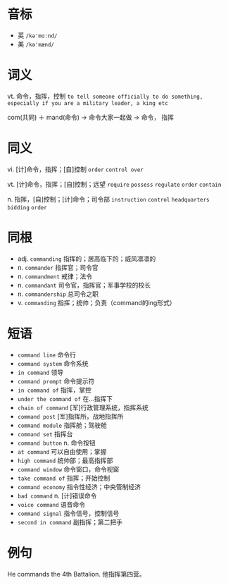 # 音标

- 英 `/kə'mɑːnd/`
- 美 `/kə'mænd/`

# 词义

vt. 命令，指挥，控制
`to tell someone officially to do something, especially if you are a military leader, a king etc`



com(共同) ＋ mand(命令) → 命令大家一起做 → 命令， 指挥

# 同义

vi. [计]命令，指挥；[自]控制
`order` `control over`

vt. [计]命令，指挥；[自]控制；远望
`require` `possess` `regulate` `order` `contain`

n. 指挥，[自]控制；[计]命令；司令部
`instruction` `control` `headquarters` `bidding` `order`

# 同根

- adj. `commanding` 指挥的；居高临下的；威风凛凛的
- n. `commander` 指挥官；司令官
- n. `commandment` 戒律；法令
- n. `commandant` 司令官，指挥官；军事学校的校长
- n. `commandership` 总司令之职
- v. `commanding` 指挥；统帅；负责（command的ing形式）

# 短语

- `command line` 命令行
- `command system` 命令系统
- `in command` 领导
- `command prompt` 命令提示符
- `in command of` 指挥，掌控
- `under the command of` 在…指挥下
- `chain of command` [军]行政管理系统，指挥系统
- `command post` [军]指挥所，战地指挥所
- `command module` 指挥舱；驾驶舱
- `command set` 指挥台
- `command button` n. 命令按钮
- `at command` 可以自由使用；掌握
- `high command` 统帅部；最高指挥部
- `command window` 命令窗口，命令视窗
- `take command of` 指挥；开始控制
- `command economy` 指令性经济；中央管制经济
- `bad command` n. [计]错误命令
- `voice command` 语音命令
- `command signal` 指令信号，控制信号
- `second in command` 副指挥；第二把手

# 例句

He commands the 4th Battalion.
他指挥第四营。


